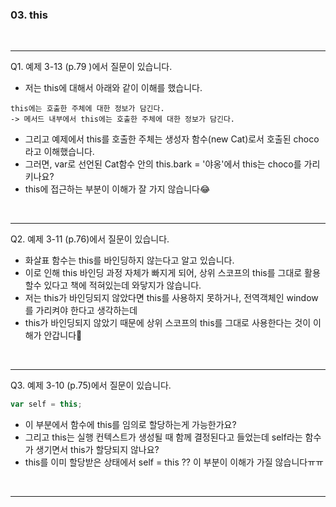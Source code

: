 ### 03. this

<br><hr>

Q1. 예제 3-13 (p.79 )에서 질문이 있습니다.<br>

- 저는 this에 대해서 아래와 같이 이해를 했습니다.

```text
this에는 호출한 주체에 대한 정보가 담긴다.
-> 메서드 내부에서 this에는 호출한 주체에 대한 정보가 담긴다.
```

- 그리고 예제에서 this를 호출한 주체는 생성자 함수(new Cat)로서 호출된 choco라고 이해했습니다.
- 그러면, var로 선언된 Cat함수 안의 this.bark = '야옹'에서 this는 choco를 가리키나요?
- this에 접근하는 부분이 이해가 잘 가지 않습니다😂

<br><hr>

Q2. 예제 3-11 (p.76)에서 질문이 있습니다.

- 화살표 함수는 this를 바인딩하지 않는다고 알고 있습니다.
- 이로 인해 this 바인딩 과정 자체가 빠지게 되어, 상위 스코프의 this를 그대로 활용할수 있다고 책에 적혀있는데 와닿지가 않습니다.
- 저는 this가 바인딩되지 않았다면 this를 사용하지 못하거나, 전역객체인 window를 가리켜야 한다고 생각하는데
- this가 바인딩되지 않았기 때문에 상위 스코프의 this를 그대로 사용한다는 것이 이해가 안갑니다🥲

<br><hr>

Q3. 예제 3-10 (p.75)에서 질문이 있습니다.

```js
var self = this;
```

- 이 부분에서 함수에 this를 임의로 할당하는게 가능한가요?
- 그리고 this는 실행 컨텍스트가 생성될 때 함께 결정된다고 들었는데 self라는 함수가 생기면서 this가 할당되지 않나요?
- this를 이미 할당받은 상태에서 self = this ?? 이 부분이 이해가 가질 않습니다ㅠㅠ

<br><hr>
